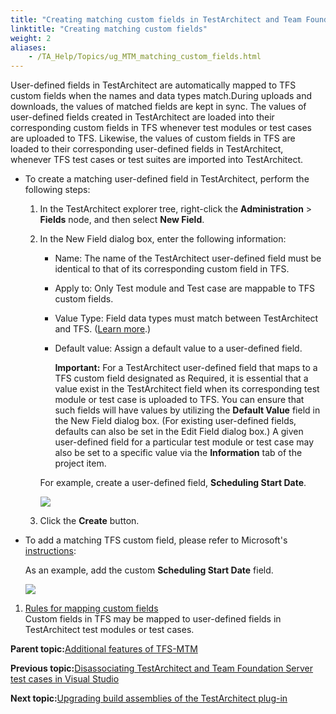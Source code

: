```yaml
--- 
title: "Creating matching custom fields in TestArchitect and Team Foundation Server"
linktitle: "Creating matching custom fields"
weight: 2
aliases: 
    - /TA_Help/Topics/ug_MTM_matching_custom_fields.html
---
```


User-defined fields in TestArchitect are automatically mapped to TFS custom fields when the names and data types match.During uploads and downloads, the values of matched fields are kept in sync. The values of user-defined fields created in TestArchitect are loaded into their corresponding custom fields in TFS whenever test modules or test cases are uploaded to TFS. Likewise, the values of custom fields in TFS are loaded to their corresponding user-defined fields in TestArchitect, whenever TFS test cases or test suites are imported into TestArchitect.

-   To create a matching user-defined field in TestArchitect, perform the following steps:

    1.  In the TestArchitect explorer tree, right-click the **Administration** \> **Fields** node, and then select **New Field**.

    2.  In the New Field dialog box, enter the following information:

        -   Name: The name of the TestArchitect user-defined field must be identical to that of its corresponding custom field in TFS.
        -   Apply to: Only Test module and Test case are mappable to TFS custom fields.
        -   Value Type: Field data types must match between TestArchitect and TFS. \([Learn more](ug_MTM_matching_custom_fields_rule.html).\)
        -   Default value: Assign a default value to a user-defined field.

            **Important:** For a TestArchitect user-defined field that maps to a TFS custom field designated as Required, it is essential that a value exist in the TestArchitect field when its corresponding test module or test case is uploaded to TFS. You can ensure that such fields will have values by utilizing the **Default Value** field in the New Field dialog box. \(For existing user-defined fields, defaults can also be set in the Edit Field dialog box.\) A given user-defined field for a particular test module or test case may also be set to a specific value via the **Information** tab of the project item.

        For example, create a user-defined field, **Scheduling Start Date**.

        ![](/images//Images/TA_MTM_udf.png)

    3.  Click the **Create** button.

-   To add a matching TFS custom field, please refer to Microsoft's [instructions](https://docs.microsoft.com/en-us/vsts/work/customize/add-modify-field):

    As an example, add the custom **Scheduling Start Date** field.

    ![](/images//Images/TA_MTM_custom_field.png)


1.  [Rules for mapping custom fields](/TA_Help/Topics/ug_MTM_matching_custom_fields_rule.html)  
Custom fields in TFS may be mapped to user-defined fields in TestArchitect test modules or test cases.

**Parent topic:**[Additional features of TFS-MTM](/TA_Help/Topics/ug_MTM_features.html)

**Previous topic:**[Disassociating TestArchitect and Team Foundation Server test cases in Visual Studio](/TA_Help/Topics/ug_MTM_disassociate.html)

**Next topic:**[Upgrading build assemblies of the TestArchitect plug-in](/TA_Help/Topics/ug_MTM_upgrading_assemblies.html)

